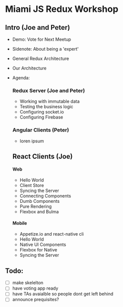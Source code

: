 # Miami JS Redux Workshop
## Intro (Joe and Peter)
- Demo: Vote for Next Meetup
- Sidenote: About being a 'expert'
- General Redux Architecture
- Our Architecture
- Agenda:

  ### Redux Server (Joe and Peter)
    - Working with immutable data
    - Testing the business logic
    - Configuring socket.io
    - Configuring Firebase

  ### Angular Clients (Peter)
    - loren ipsum

  ## React Clients (Joe)

  #### Web
    - Hello World
    - Client Store
    - Syncing the Server
    - Connecting Components
    - Dumb Components
    - Pure Rendering
    - Flexbox and Bulma

  #### Mobile
  - Appetize.io and react-native cli
  - Hello World
  - Native UI Components
  - Flexbox for Native
  - Syncing the Server


## Todo:
- [ ] make skelelton
- [ ] have voting app ready
- [ ] have TAs avaialble so people dont get left behind
- [ ] announce prequisites?
